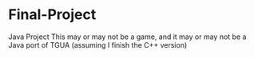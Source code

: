 # Final-Project
Java Project
This may or may not be a game, and it may or may not be a Java port of TGUA (assuming I finish the C++ version)
